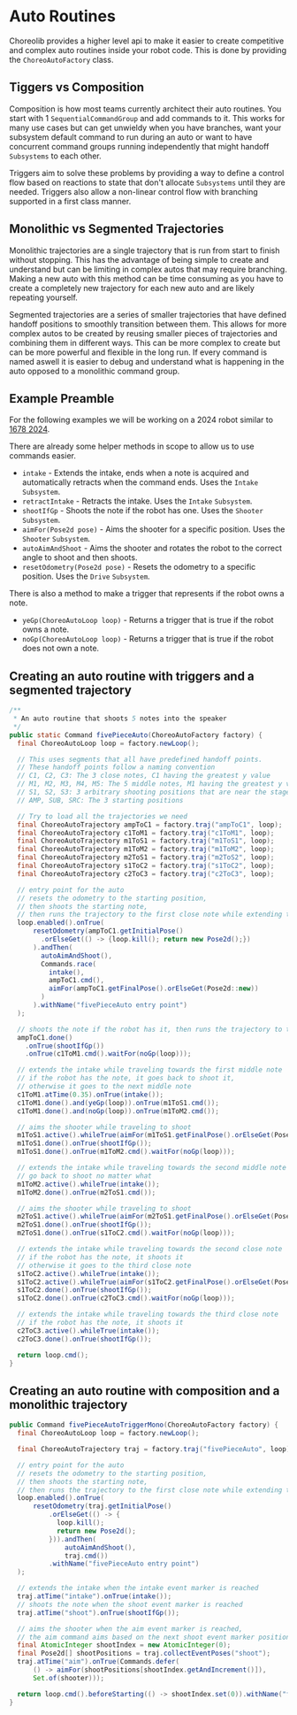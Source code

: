 # Auto Routines

Choreolib provides a higher level api to make it easier to create competitive and complex auto routines inside your robot code.
This is done by providing the `ChoreoAutoFactory` class.

## Tiggers vs Composition
Composition is how most teams currently architect their auto routines.
You start with 1 `SequentialCommandGroup` and add commands to it.
This works for many use cases but can get unwieldy when you have branches,
want your subsystem default command to run during an auto
or want to have concurrent command groups running independently that might handoff `Subsystems` to each other.

Triggers aim to solve these problems by providing a way to define a control flow based on reactions to state
that don't allocate `Subsystems` until they are needed. Triggers also allow a non-linear control flow with
branching supported in a first class manner.

## Monolithic vs Segmented Trajectories
Monolithic trajectories are a single trajectory that is run from start to finish without stopping.
This has the advantage of being simple to create and understand but can be limiting in complex autos that may require
branching. Making a new auto with this method can be time consuming as you have to create a completely new trajectory
for each new auto and are likely repeating yourself.

Segmented trajectories are a series of smaller trajectories that have defined handoff positions to smoothly transition
between them. This allows for more complex autos to be created by reusing smaller pieces of trajectories and combining
them in different ways. This can be more complex to create but can be more powerful and flexible in the long run. If every
command is named aswell it is easier to debug and understand what is happening in the auto opposed to a monolithic command group.

## Example Preamble

For the following examples we will be working on a 2024 robot similar to [1678 2024](https://www.statbotics.io/team/1678/2024).

There are already some helper methods in scope to allow us to use commands easier.
- `intake` - Extends the intake, ends when a note is acquired and automatically retracts when the command ends.
Uses the `Intake` `Subsystem`.
- `retractIntake` - Retracts the intake.
Uses the `Intake` `Subsystem`.
- `shootIfGp` - Shoots the note if the robot has one.
Uses the `Shooter` `Subsystem`.
- `aimFor(Pose2d pose)` - Aims the shooter for a specific position.
Uses the `Shooter` `Subsystem`.
- `autoAimAndShoot` - Aims the shooter and rotates the robot to the correct angle to shoot and then shoots.
- `resetOdometry(Pose2d pose)` - Resets the odometry to a specific position.
Uses the `Drive` `Subsystem`.

There is also a method to make a trigger that represents if the robot owns a note.
- `yeGp(ChoreoAutoLoop loop)` - Returns a trigger that is true if the robot owns a note.
- `noGp(ChoreoAutoLoop loop)` - Returns a trigger that is true if the robot does not own a note.


## Creating an auto routine with triggers and a segmented trajectory
```java
/**
 * An auto routine that shoots 5 notes into the speaker
 */
public static Command fivePieceAuto(ChoreoAutoFactory factory) {
  final ChoreoAutoLoop loop = factory.newLoop();

  // This uses segments that all have predefined handoff points.
  // These handoff points follow a naming convention
  // C1, C2, C3: The 3 close notes, C1 having the greatest y value
  // M1, M2, M3, M4, M5: The 5 middle notes, M1 having the greatest y value
  // S1, S2, S3: 3 arbitrary shooting positions that are near the stage, S1 having the greatest y value
  // AMP, SUB, SRC: The 3 starting positions

  // Try to load all the trajectories we need
  final ChoreoAutoTrajectory ampToC1 = factory.traj("ampToC1", loop);
  final ChoreoAutoTrajectory c1ToM1 = factory.traj("c1ToM1", loop);
  final ChoreoAutoTrajectory m1ToS1 = factory.traj("m1ToS1", loop);
  final ChoreoAutoTrajectory m1ToM2 = factory.traj("m1ToM2", loop);
  final ChoreoAutoTrajectory m2ToS1 = factory.traj("m2ToS2", loop);
  final ChoreoAutoTrajectory s1ToC2 = factory.traj("s1ToC2", loop);
  final ChoreoAutoTrajectory c2ToC3 = factory.traj("c2ToC3", loop);

  // entry point for the auto
  // resets the odometry to the starting position,
  // then shoots the starting note,
  // then runs the trajectory to the first close note while extending the intake
  loop.enabled().onTrue(
      resetOdometry(ampToC1.getInitialPose()
        .orElseGet(() -> {loop.kill(); return new Pose2d();})
      ).andThen(
        autoAimAndShoot(),
        Commands.race(
          intake(),
          ampToC1.cmd(),
          aimFor(ampToC1.getFinalPose().orElseGet(Pose2d::new))
        )
      ).withName("fivePieceAuto entry point")
  );

  // shoots the note if the robot has it, then runs the trajectory to the first middle note
  ampToC1.done()
    .onTrue(shootIfGp())
    .onTrue(c1ToM1.cmd().waitFor(noGp(loop)));

  // extends the intake while traveling towards the first middle note
  // if the robot has the note, it goes back to shoot it,
  // otherwise it goes to the next middle note
  c1ToM1.atTime(0.35).onTrue(intake());
  c1ToM1.done().and(yeGp(loop)).onTrue(m1ToS1.cmd());
  c1ToM1.done().and(noGp(loop)).onTrue(m1ToM2.cmd());

  // aims the shooter while traveling to shoot
  m1ToS1.active().whileTrue(aimFor(m1ToS1.getFinalPose().orElseGet(Pose2d::new)));
  m1ToS1.done().onTrue(shootIfGp());
  m1ToS1.done().onTrue(m1ToM2.cmd().waitFor(noGp(loop)));

  // extends the intake while traveling towards the second middle note
  // go back to shoot no matter what
  m1ToM2.active().whileTrue(intake());
  m1ToM2.done().onTrue(m2ToS1.cmd());

  // aims the shooter while traveling to shoot
  m2ToS1.active().whileTrue(aimFor(m2ToS1.getFinalPose().orElseGet(Pose2d::new)));
  m2ToS1.done().onTrue(shootIfGp());
  m2ToS1.done().onTrue(s1ToC2.cmd().waitFor(noGp(loop)));

  // extends the intake while traveling towards the second close note
  // if the robot has the note, it shoots it
  // otherwise it goes to the third close note
  s1ToC2.active().whileTrue(intake());
  s1ToC2.active().whileTrue(aimFor(s1ToC2.getFinalPose().orElseGet(Pose2d::new)));
  s1ToC2.done().onTrue(shootIfGp());
  s1ToC2.done().onTrue(c2ToC3.cmd().waitFor(noGp(loop)));

  // extends the intake while traveling towards the third close note
  // if the robot has the note, it shoots it
  c2ToC3.active().whileTrue(intake());
  c2ToC3.done().onTrue(shootIfGp());

  return loop.cmd();
}
```

## Creating an auto routine with composition and a monolithic trajectory
```java
public Command fivePieceAutoTriggerMono(ChoreoAutoFactory factory) {
  final ChoreoAutoLoop loop = factory.newLoop();

  final ChoreoAutoTrajectory traj = factory.traj("fivePieceAuto", loop);

  // entry point for the auto
  // resets the odometry to the starting position,
  // then shoots the starting note,
  // then runs the trajectory to the first close note while extending the intake
  loop.enabled().onTrue(
      resetOdometry(traj.getInitialPose()
          .orElseGet(() -> {
            loop.kill();
            return new Pose2d();
          })).andThen(
              autoAimAndShoot(),
              traj.cmd())
          .withName("fivePieceAuto entry point")
  );

  // extends the intake when the intake event marker is reached
  traj.atTime("intake").onTrue(intake());
  // shoots the note when the shoot event marker is reached
  traj.atTime("shoot").onTrue(shootIfGp());

  // aims the shooter when the aim event marker is reached,
  // the aim command aims based on the next shoot event marker position
  final AtomicInteger shootIndex = new AtomicInteger(0);
  final Pose2d[] shootPositions = traj.collectEventPoses("shoot");
  traj.atTime("aim").onTrue(Commands.defer(
      () -> aimFor(shootPositions[shootIndex.getAndIncrement()]),
      Set.of(shooter)));

  return loop.cmd().beforeStarting(() -> shootIndex.set(0)).withName("fivePieceAuto");
}
```